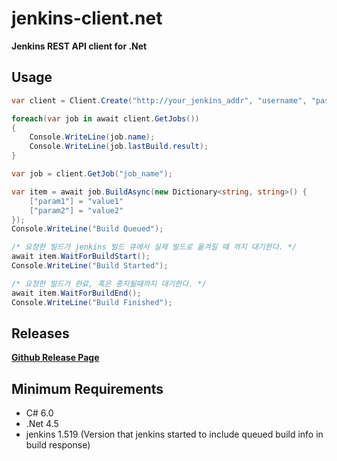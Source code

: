 jenkins-client.net
====

__Jenkins REST API client for .Net__

Usage
----
```c#
var client = Client.Create("http://your_jenkins_addr", "username", "password");

foreach(var job in await client.GetJobs())
{
    Console.WriteLine(job.name);
    Console.WriteLine(job.lastBuild.result);
}
```

```c#
var job = client.GetJob("job_name");

var item = await job.BuildAsync(new Dictionary<string, string>() {
    ["param1"] = "value1"
    ["param2"] = "value2"
});
Console.WriteLine("Build Queued");

/* 요청한 빌드가 jenkins 빌드 큐에서 실제 빌드로 옮겨질 때 까지 대기한다. */
await item.WaitForBuildStart();
Console.WriteLine("Build Started");

/* 요청한 빌드가 완료, 혹은 중지될때까지 대기한다. */
await item.WaitForBuildEnd();
Console.WriteLine("Build Finished");
```

Releases
----
__[Github Release Page](https://github.com/pjc0247/jenkins-client.net/releases)__

Minimum Requirements
----
* C# 6.0
* .Net 4.5
* jenkins 1.519 (Version that jenkins started to include queued build info in build response)

